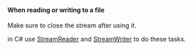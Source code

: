 #### When reading or writing to a file
Make sure to close the stream after using it.

in C# use [StreamReader](https://docs.microsoft.com/en-us/dotnet/api/system.io.streamreader) and [StreamWriter](https://docs.microsoft.com/en-us/dotnet/api/system.io.streamwriter) to do these tasks.